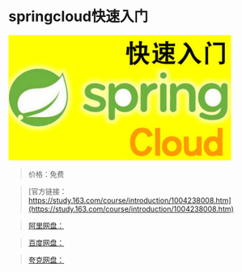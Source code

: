 # springcloud快速入门

![img](../../../assets/study163/free/F51AE1AAEF22951952FDE2C4A31DA177.jpg)

> 价格：免费

> [官方链接：https://study.163.com/course/introduction/1004238008.htm](https://study.163.com/course/introduction/1004238008.htm)

> [阿里网盘：]()

> [百度网盘：]()

> [夸克网盘：]()
